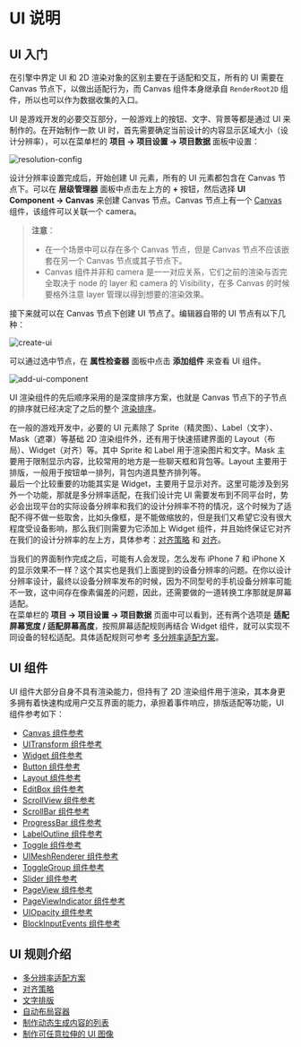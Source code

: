 # UI 说明

## UI 入门

在引擎中界定 UI 和 2D 渲染对象的区别主要在于适配和交互，所有的 UI 需要在 Canvas 节点下，以做出适配行为，而 Canvas 组件本身继承自 `RenderRoot2D` 组件，所以也可以作为数据收集的入口。

UI 是游戏开发的必要交互部分，一般游戏上的按钮、文字、背景等都是通过 UI 来制作的。在开始制作一款 UI 时，首先需要确定当前设计的内容显示区域大小（设计分辨率），可以在菜单栏的 **项目 -> 项目设置 -> 项目数据** 面板中设置：

![resolution-config](resolution_config.png)

设计分辨率设置完成后，开始创建 UI 元素，所有的 UI 元素都包含在 Canvas 节点下。可以在 **层级管理器** 面板中点击左上方的 **+** 按钮，然后选择 **UI Component -> Canvas** 来创建 Canvas 节点。Canvas 节点上有一个 [Canvas](../../ui-system/components/editor/canvas.md) 组件，该组件可以关联一个 camera。

> **注意**：
>
> - 在一个场景中可以存在多个 Canvas 节点，但是 Canvas 节点不应该嵌套在另一个 Canvas 节点或其子节点下。
> - Canvas 组件并非和 camera 是一一对应关系，它们之前的渲染与否完全取决于 node 的 layer 和 camera 的 Visibility，在多 Canvas 的时候要格外注意 layer 管理以得到想要的渲染效果。

接下来就可以在 Canvas 节点下创建 UI 节点了。编辑器自带的 UI 节点有以下几种：

![create-ui](./create-ui.png)

可以通过选中节点，在 **属性检查器** 面板中点击 **添加组件** 来查看 UI 组件。

![add-ui-component](./add-ui-component.png)

UI 渲染组件的先后顺序采用的是深度排序方案，也就是 Canvas 节点下的子节点的排序就已经决定了之后的整个 [渲染排序](../../ui-system/components/engine/priority.md)。

在一般的游戏开发中，必要的 UI 元素除了 Sprite（精灵图）、Label（文字）、Mask（遮罩）等基础 2D 渲染组件外，还有用于快速搭建界面的 Layout（布局）、Widget（对齐）等。其中 Sprite 和 Label 用于渲染图片和文字。Mask 主要用于限制显示内容，比较常用的地方是一些聊天框和背包等。Layout 主要用于排版，一般用于按钮单一排列，背包内道具整齐排列等。<br>
最后一个比较重要的功能其实是 Widget，主要用于显示对齐。这里可能涉及到另外一个功能，那就是多分辨率适配，在我们设计完 UI 需要发布到不同平台时，势必会出现平台的实际设备分辨率和我们的设计分辨率不符的情况，这个时候为了适配不得不做一些取舍，比如头像框，是不能做缩放的，但是我们又希望它没有很大程度受设备影响，那么我们则需要为它添加上 Widget 组件，并且始终保证它对齐在我们的设计分辨率的左上方，具体参考：[对齐策略](../../ui-system/components/engine/widget-align.md) 和 [对齐](../../ui-system/components/editor/widget.md)。

当我们的界面制作完成之后，可能有人会发现，怎么发布 iPhone 7 和 iPhone X 的显示效果不一样？这个其实也是我们上面提到的设备分辨率的问题。在你以设计分辨率设计，最终以设备分辨率发布的时候，因为不同型号的手机设备分辨率可能不一致，这中间存在像素偏差的问题，因此，还需要做的一道转换工序那就是屏幕适配。<br>
在菜单栏的 **项目 -> 项目设置 -> 项目数据** 页面中可以看到，还有两个选项是 **适配屏幕宽度 / 适配屏幕高度**，按照屏幕适配规则再结合 Widget 组件，就可以实现不同设备的轻松适配。具体适配规则可参考 [多分辨率适配方案](../../ui-system/components/engine/multi-resolution.md)。

## UI 组件

UI 组件大部分自身不具有渲染能力，但持有了 2D 渲染组件用于渲染，其本身更多拥有着快速构成用户交互界面的能力，承担着事件响应，排版适配等功能，UI 组件参考如下：

- [Canvas 组件参考](../../ui-system/components/editor/canvas.md)
- [UITransform 组件参考](../../ui-system/components/editor/ui-transform.md)
- [Widget 组件参考](../../ui-system/components/editor/widget.md)
- [Button 组件参考](../../ui-system/components/editor/button.md)
- [Layout 组件参考](../../ui-system/components/editor/layout.md)
- [EditBox 组件参考](../../ui-system/components/editor/editbox.md)
- [ScrollView 组件参考](../../ui-system/components/editor/scrollview.md)
- [ScrollBar 组件参考](../../ui-system/components/editor/scrollbar.md)
- [ProgressBar 组件参考](../../ui-system/components/editor/progress.md)
- [LabelOutline 组件参考](../../ui-system/components/editor/label-outline.md)
- [Toggle 组件参考](../../ui-system/components/editor/toggle.md)
- [UIMeshRenderer 组件参考](../../ui-system/components/editor/ui-model.md)
- [ToggleGroup 组件参考](../../ui-system/components/editor/toggleContainer.md)
- [Slider 组件参考](../../ui-system/components/editor/slider.md)
- [PageView 组件参考](../../ui-system/components/editor/pageview.md)
- [PageViewIndicator 组件参考](../../ui-system/components/editor/pageviewindicator.md)
- [UIOpacity 组件参考](../../ui-system/components/editor/ui-opacity.md)
- [BlockInputEvents 组件参考](../../ui-system/components/editor/block-input-events.md)

## UI 规则介绍

- [多分辨率适配方案](../../ui-system/components/engine/multi-resolution.md)
- [对齐策略](../../ui-system/components/engine/widget-align.md)
- [文字排版](../../ui-system/components/engine/label-layout.md)
- [自动布局容器](../../ui-system/components/engine/auto-layout.md)
- [制作动态生成内容的列表](../../ui-system/components/engine/list-with-data.md)
- [制作可任意拉伸的 UI 图像](../../ui-system/components/engine/sliced-sprite.md)
